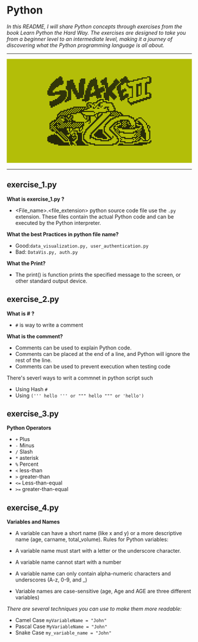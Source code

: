 # Python

*In this README, I will share Python concepts through exercises from the book Learn Python the Hard Way. The exercises are designed to take you from a beginner level to an intermediate level, making it a journey of discovering what the Python programming language is all about.*

---

<img src="/images/7LIp.png" width="auto" hight="auto"/>

---

## exercise_1.py

**What is exercise_1.py ?**

- <File_name>.<file_extension> python source code file use the `.py` extension. These files contain the actual Python code and can be executed by the Python interpreter.

**What the best Practices in python file name?**

- Good:`data_visualization.py, user_authentication.py`
- Bad: `DataVis.py, auth.py`

**What the Print?**

- The print() is function prints the specified message to the screen, or other standard output device.

## exercise_2.py

**What is # ?**

- `#` is way to write a comment

**What is the comment?**

- Comments can be used to explain Python code.
- Comments can be placed at the end of a line, and Python will ignore the rest of the line.
- Comments can be used to prevent execution when testing code

There's severl ways to writ a commnet in python script such

- Using Hash `#`
- Using `(''' hello ''' or """ hello """ or 'hello')`

## exercise_3.py

**Python Operators**

- `+` Plus
- `-` Minus
- `/` Slash
- `*` asterisk
- `%` Percent
- `<` less-than
- `>` greater-than
- `<=` Less-than-equal
- `>=` greater-than-equal

## exercise_4.py

**Variables and Names**

- A variable can have a short name (like x and y) or a more descriptive name (age, carname, total_volume). Rules for Python variables:

- A variable name must start with a letter or the underscore character.
- A variable name cannot start with a number
- A variable name can only contain alpha-numeric characters and underscores (A-z, 0-9, and _)
- Variable names are case-sensitive (age, Age and AGE are three different variables)

*There are several techniques you can use to make them more readable:*

- Camel Case `myVariableName = "John"`
- Pascal Case `MyVariableName = "John"`
- Snake Case `my_variable_name = "John"`

